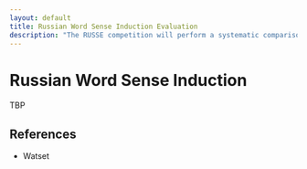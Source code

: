 ```yaml
---
layout: default
title: Russian Word Sense Induction Evaluation
description: "The RUSSE competition will perform a systematic comparison and evaluation of the baseline and the most recent approaches to word sense induction."
---
```


<h1 class="title">Russian Word Sense Induction</h1>

TBP

<h2 class="title">References</h2>

* Watset

